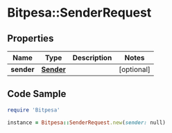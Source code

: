 # Bitpesa::SenderRequest

## Properties

Name | Type | Description | Notes
------------ | ------------- | ------------- | -------------
**sender** | [**Sender**](Sender.md) |  | [optional] 

## Code Sample

```ruby
require 'Bitpesa'

instance = Bitpesa::SenderRequest.new(sender: null)
```


